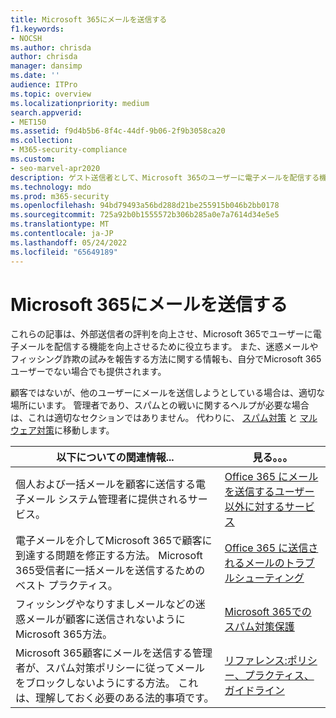 ```yaml
---
title: Microsoft 365にメールを送信する
f1.keywords:
- NOCSH
ms.author: chrisda
author: chrisda
manager: dansimp
ms.date: ''
audience: ITPro
ms.topic: overview
ms.localizationpriority: medium
search.appverid:
- MET150
ms.assetid: f9d4b5b6-8f4c-44df-9b06-2f9b3058ca20
ms.collection:
- M365-security-compliance
ms.custom:
- seo-marvel-apr2020
description: ゲスト送信者として、Microsoft 365のユーザーに電子メールを配信する機能を向上させる方法について説明します。 また、迷惑メール&フィッシングの試行をゲストとして報告する方法についても説明します。
ms.technology: mdo
ms.prod: m365-security
ms.openlocfilehash: 94bd79493a56bd288d21be255915b046b2bb0178
ms.sourcegitcommit: 725a92b0b1555572b306b285a0e7a7614d34e5e5
ms.translationtype: MT
ms.contentlocale: ja-JP
ms.lasthandoff: 05/24/2022
ms.locfileid: "65649189"
---
```

# <a name="sending-mail-to-microsoft-365"></a>Microsoft 365にメールを送信する

これらの記事は、外部送信者の評判を向上させ、Microsoft 365でユーザーに電子メールを配信する機能を向上させるために役立ちます。 また、迷惑メールやフィッシング詐欺の試みを報告する方法に関する情報も、自分でMicrosoft 365ユーザーでない場合でも提供されます。

顧客ではないが、他のユーザーにメールを送信しようとしている場合は、適切な場所にいます。 管理者であり、スパムとの戦いに関するヘルプが必要な場合は、これは適切なセクションではありません。 代わりに、 [スパム対策](anti-spam-protection.md) と [マルウェア対策](anti-malware-protection.md)に移動します。

|以下についての関連情報...|見る。。。|
|---|---|
|個人および一括メールを顧客に送信する電子メール システム管理者に提供されるサービス。|[Office 365 にメールを送信するユーザー以外に対するサービス](services-for-non-customers.md)|
|電子メールを介してMicrosoft 365で顧客に到達する問題を修正する方法。 Microsoft 365受信者に一括メールを送信するためのベスト プラクティス。|[Office 365 に送信されるメールのトラブルシューティング](troubleshooting-mail-sent-to-office-365.md)|
|フィッシングやなりすましメールなどの迷惑メールが顧客に送信されないようにMicrosoft 365方法。|[Microsoft 365でのスパム対策保護](anti-spam-protection.md)|
|Microsoft 365顧客にメールを送信する管理者が、スパム対策ポリシーに従ってメールをブロックしないようにする方法。 これは、理解しておく必要のある法的事項です。|[リファレンス:ポリシー、プラクティス、ガイドライン](reference-policies-practices-and-guidelines.md)|
